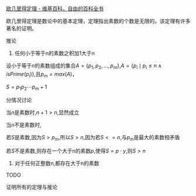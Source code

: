 [欧几里得定理 - 维基百科，自由的百科全书](https://zh.wikipedia.org/wiki/%E6%AC%A7%E5%87%A0%E9%87%8C%E5%BE%97%E5%AE%9A%E7%90%86)

欧几里得定理是数论中的基本定理，定理指出素数的个数是无限的。该定理有许多著名的证明。



推论

1. 任何小于等于n的素数之积加1大于n

设小于等于$n$的素数组成的集合$A=\{p_1,p_2,\ldots,p_m\}$,$A = \{p_i \mid p_i \leqslant n \land isPrime(p_i)\}$,且$p_m = max(A)$，

$S = p_1p_2\cdots p_m + 1$

分情况讨论

当$n$是素数时,$n+1 > n$,显然成立

当$n$不是素数时,

若$S$是素数,因为$S > p_m$,所以$S > n$,因为若$S <= n$,与$p_m$是最大的素数相矛盾

若$S$不是素数,则存在一个大于n的素数$p$,使得$S = p \cdot y$,则$S > n$


1. 对于任何正整数n,都存在大于n的素数


TODO

证明所有的定理与推论
